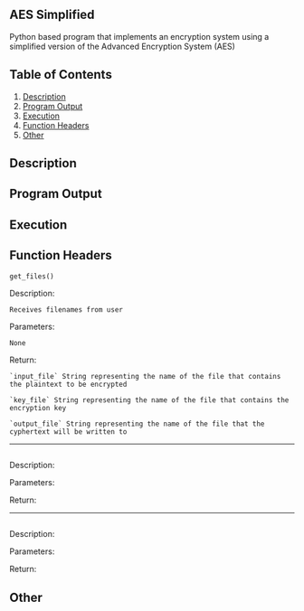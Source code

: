 ## AES Simplified

Python based program that implements an encryption system using a simplified version of the Advanced Encryption System (AES)

## Table of Contents

1. [Description](#description)
2. [Program Output](#output)
3. [Execution](#exe)
4. [Function Headers](#function)
5. [Other](#other)

## Description <a name="description"></a>


## Program Output <a name="output"></a>


## Execution <a name="exe"></a>


## Function Headers <a name="function"></a>

``` python
get_files()
```

Description:

	Receives filenames from user

Parameters:

	None

Return:

	`input_file` String representing the name of the file that contains the plaintext to be encrypted

	`key_file` String representing the name of the file that contains the encryption key

	`output_file` String representing the name of the file that the cyphertext will be written to

---

``` python
```

Description:



Parameters:



Return:



---

``` python
```

Description:



Parameters:



Return:



## Other <a name="other"></a>
